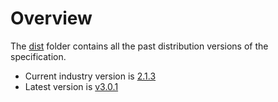 # Overview

The [dist](.) folder contains all the past distribution versions of the specification.

* Current industry version is [2.1.3](./v2.1.3/payment-initiation-nz-swagger.yaml)
* Latest version is [v3.0.1](./v3.0.1/payment-initiation-nz-openapi.yaml)
